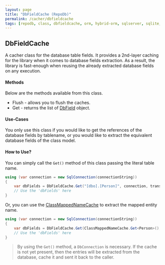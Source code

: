 ```yaml
---
layout: page
title: "DbFieldCache (RepoDb)"
permalink: /cacher/dbfieldcache
tags: [repodb, class, dbfieldcache, orm, hybrid-orm, sqlserver, sqlite, mysql, postgresql]
---
```


## DbFieldCache

A cacher class for the database table fields. It provides a 2nd-layer caching for the library when it comes to database fields extraction. As a result, the library is fast-enough when reusing the already extracted database fields on any execution.

#### Methods

Below are the methods available from this class.

- Flush - allows you to flush the caches.
- Get - returns the list of [DbField](/class/dbfield) object.

#### Use-Cases

You only use this class if you would like to get the references of the database fields by tablename, or you would like to extract the equivalent database fields of the class model.

#### How to Use?

You can simply call the `Get()` method of this class passing the literal table name.

```csharp
using (var connection = new SqlConnection(connectionString))
{
    var dbFields = DbFieldCache.Get("[dbo].[Person]", connection, transaction: null);
    // Use the 'dbFields' here
}
```

Or, you can use the [ClassMappedNameCache](/cacher/classmappednamecache) to extract the mapped entity name.

```csharp
using (var connection = new SqlConnection(connectionString))
{
    var dbFields = DbFieldCache.Get(ClassMappedNameCache.Get<Person>(), connection, transaction: null);
    // Use the 'dbFields' here
}
```

> By using the `Get()` method, a `DbConnection` is necessary. If the cache is not yet present, then the entries will be extracted from the database, cache it and sent it back to the caller.